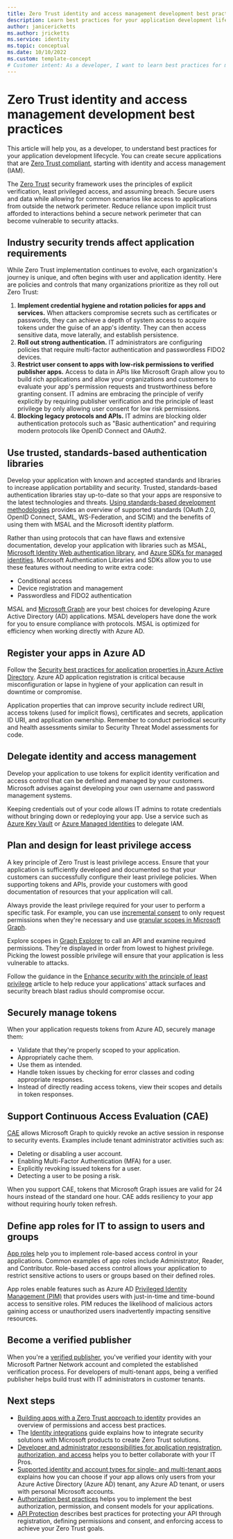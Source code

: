 ```yaml
---
title: Zero Trust identity and access management development best practices
description: Learn best practices for your application development lifecycle so that you can create secure applications that are Zero Trust compliant, starting with identity and access management (IAM).
author: janicericketts
ms.author: jricketts
ms.service: identity
ms.topic: conceptual
ms.date: 10/10/2022
ms.custom: template-concept
# Customer intent: As a developer, I want to learn best practices for my application development lifecycle so that I can create secure applications that are Zero Trust compliant, starting with identity and access management (IAM).
---
```

# Zero Trust identity and access management development best practices

This article will help you, as a developer, to understand best practices for your application development lifecycle. You can create secure applications that are [Zero Trust compliant](identity-zero-trust-compliance.md), starting with identity and access management (IAM).

The [Zero Trust](overview.md) security framework uses the principles of explicit verification, least privileged access, and assuming breach. Secure users and data while allowing for common scenarios like access to applications from outside the network perimeter. Reduce reliance upon implicit trust afforded to interactions behind a secure network perimeter that can become vulnerable to security attacks.

## Industry security trends affect application requirements

While Zero Trust implementation continues to evolve, each organization's journey is unique, and often begins with user and application identity. Here are policies and controls that many organizations prioritize as they roll out Zero Trust:

1. **Implement credential hygiene and rotation policies for apps and services.** When attackers compromise secrets such as certificates or passwords, they can achieve a depth of system access to acquire tokens under the guise of an app's identity. They can then access sensitive data, move laterally, and establish persistence.
1. **Roll out strong authentication.** IT administrators are configuring  policies that require multi-factor authentication and passwordless FIDO2 devices.
1. **Restrict user consent to apps with low-risk permissions to verified publisher apps.** Access to data in APIs like Microsoft Graph allow you to build rich applications and allow your organizations and customers to evaluate your app's permission requests and trustworthiness before granting consent. IT admins are embracing the principle of verify explicitly by requiring  publisher verification and the principle of least privilege by only allowing user consent for low risk permissions.
1. **Blocking legacy protocols and APIs.** IT admins are blocking older authentication protocols such as "Basic authentication" and requiring modern protocols like OpenID Connect and OAuth2.

## Use trusted, standards-based authentication libraries

Develop your application with known and accepted standards and libraries to increase application portability and security. Trusted, standards-based authentication libraries stay up-to-date so that your apps are responsive to the latest technologies and threats.  [Using standards-based development methodologies](identity-standards-based-development-methodologies.md) provides an overview of supported standards (OAuth 2.0, OpenID Connect, SAML, WS-Federation, and SCIM) and the benefits of using them with MSAL and the Microsoft identity platform.

Rather than using protocols that can have flaws and extensive documentation, develop your application with libraries such as MSAL, [Microsoft Identity Web authentication library](/azure/active-directory/develop/microsoft-identity-web), and [Azure SDKs for managed identities](/azure/active-directory/managed-identities-azure-resources/qs-configure-sdk-windows-vm#azure-sdks-with-managed-identities-for-azure-resources-support). Microsoft Authentication Libraries and SDKs allow you to use these features without needing to write extra code:

- Conditional access
- Device registration and management
- Passwordless and FIDO2 authentication

MSAL and [Microsoft Graph](/graph/overview) are your best choices for developing Azure Active Directory (AD) applications. MSAL developers have done the work for you to ensure compliance with protocols. MSAL is optimized for efficiency when working directly with Azure AD.

## Register your apps in Azure AD

Follow the [Security best practices for application properties in Azure Active Directory](/azure/active-directory/develop/security-best-practices-for-app-registration). Azure AD application registration is critical because misconfiguration or lapse in hygiene of your application can result in downtime or compromise.

Application properties that can improve security include redirect URI, access tokens (used for implicit flows), certificates and secrets, application ID URI, and application ownership. Remember to conduct periodical security and health assessments similar to Security Threat Model assessments for code.

## Delegate identity and access management

Develop your application to use tokens for explicit identity verification and access control that can be defined and managed by your customers. Microsoft advises against developing your own username and password management systems.

Keeping credentials out of your code allows IT admins to rotate credentials without bringing down or redeploying your app. Use a service such as [Azure Key Vault](/azure/key-vault/general/authentication-fundamentals) or [Azure Managed Identities](/azure/active-directory/managed-identities-azure-resources/overview) to delegate IAM.

## Plan and design for least privilege access

A key principle of Zero Trust is least privilege access. Ensure that your application is sufficiently developed and documented so that your customers can successfully configure their least privilege policies. When supporting tokens and APIs, provide your customers with good documentation of resources that your application will call.

Always provide the least privilege required for your user to perform a specific task. For example, you can use [incremental consent](/azure/active-directory/azuread-dev/azure-ad-endpoint-comparison#incremental-and-dynamic-consent) to only request permissions when they're necessary and use [granular scopes in Microsoft Graph](/graph/permissions-reference).

Explore scopes in [Graph Explorer](https://developer.microsoft.com/graph/graph-explorer) to call an API and examine required permissions. They're displayed in order from lowest to highest privilege. Picking the lowest possible privilege will ensure that your application is less vulnerable to attacks.

Follow the guidance in the [Enhance security with the principle of least privilege](/azure/active-directory/develop/secure-least-privileged-access) article to help reduce your applications' attack surfaces and security breach blast radius should compromise occur.

## Securely manage tokens

When your application requests tokens from Azure AD, securely manage them:

- Validate that they're properly scoped to your application.
- Appropriately cache them.
- Use them as intended.
- Handle token issues by checking for error classes and coding appropriate responses.
- Instead of directly reading access tokens, view their scopes and details in token responses.

## Support Continuous Access Evaluation (CAE)

[CAE](/azure/active-directory/develop/app-resilience-continuous-access-evaluation) allows Microsoft Graph to quickly revoke an active session in response to security events. Examples include tenant administrator activities such as:

- Deleting or disabling a user account.
- Enabling Multi-Factor Authentication (MFA) for a user.
- Explicitly revoking issued tokens for a user.
- Detecting a user to be posing a risk.

When you support CAE, tokens that Microsoft Graph issues are valid for 24 hours instead of the standard one hour. CAE adds resiliency to your app without requiring hourly token refresh.

## Define app roles for IT to assign to users and groups

[App roles](/azure/active-directory/develop/howto-add-app-roles-in-azure-ad-apps) help you to implement role-based access control in your applications. Common examples of app roles include Administrator, Reader, and Contributor. Role-based access control allows your application to restrict sensitive actions to users or groups based on their defined roles.

App roles enable features such as Azure AD [Privileged Identity Management (PIM)](/azure/active-directory/privileged-identity-management/pim-configure) that provides users with just-in-time and time-bound access to sensitive roles. PIM reduces the likelihood of malicious actors gaining access or unauthorized users inadvertently impacting sensitive resources.

## Become a verified publisher

When you're a [verified publisher](/azure/active-directory/develop/publisher-verification-overview), you've verified your identity with your Microsoft Partner Network account and completed the established verification process. For developers of multi-tenant apps, being a verified publisher helps build trust with IT administrators in customer tenants.

## Next steps

- [Building apps with a Zero Trust approach to identity](identity.md) provides an overview of permissions and access best practices.
- The [Identity integrations](../integrate/identity.md) guide explains how to integrate security solutions with Microsoft products to create Zero Trust solutions.
- [Developer and administrator responsibilities for application registration, authorization, and access](identity-developer-administrator-responsibilities.md) helps you to better collaborate with your IT Pros.
- [Supported identity and account types for single- and multi-tenant apps](identity-supported-account-types.md) explains how you can choose if your app allows only users from your Azure Active Directory (Azure AD) tenant, any Azure AD tenant, or users with personal Microsoft accounts.
- [Authorization best practices](developer-strategy-authorization-best-practices.md) helps you to implement the best authorization, permission, and consent models for your applications.
- [API Protection](protect-api.md) describes best practices for protecting your API through registration, defining permissions and consent, and enforcing access to achieve your Zero Trust goals.
